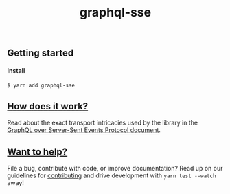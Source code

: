 <div align="center">
  <br />
    <h1>graphql-sse</h1>
  <br />
</div>

## Getting started

#### Install

```shell
$ yarn add graphql-sse
```

## [How does it work?](PROTOCOL.md)

Read about the exact transport intricacies used by the library in the [GraphQL over Server-Sent Events Protocol document](PROTOCOL.md).

## [Want to help?](CONTRIBUTING.md)

File a bug, contribute with code, or improve documentation? Read up on our guidelines for [contributing](CONTRIBUTING.md) and drive development with `yarn test --watch` away!
